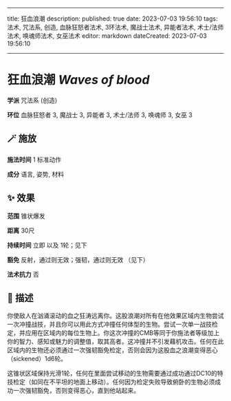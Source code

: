 
---
title: 狂血浪潮
description: 
published: true
date: 2023-07-03 19:56:10
tags: 法术, 咒法系, 创造, 血脉狂怒者法术, 3环法术, 魔战士法术, 异能者法术, 术士/法师法术, 唤魂师法术, 女巫法术
editor: markdown
dateCreated: 2023-07-03 19:56:10

---

# **狂血浪潮** *Waves of blood*

**学派** 咒法系 (创造) 

**环位** 血脉狂怒者 3, 魔战士 3, 异能者 3, 术士/法师 3, 唤魂师 3, 女巫 3

## 🪄 施放

**施法时间** 1 标准动作

**成分** 语言, 姿势, 材料

## ✨ 效果  

**范围** 锥状爆发

**距离** 30尺  

**持续时间** 立即 以及 1轮；见下 

**豁免** 反射，通过则无效；强韧，通过则无效 （见下）

**法术抗力** 否

## 📖 描述

你使敌人在汹涌滚动的血之狂涛远离你。这股浪潮对所有在他效果区域内生物尝试一次冲撞战技，并且你可以用此方式冲撞任何体型的生物。尝试一次单一战技检定，并应用在区域内的每位生物上。你这次冲撞的CMB等同于你施法者等级加上你的智力、感知或魅力的调整值，取其高者。这冲撞并不引发藉机攻击。任何在此区域内的生物还必须通过一次强韧豁免检定，否则会因为这股血之浪潮变得恶心（sickened）1d6轮。

这锥状区域保持光滑1轮，任何在里面尝试移动的生物需要通过成功通过DC10的特技检定（如同在不平坦的地面上移动）。任何因为检定失败导致俯卧的生物必须成功一次强韧豁免，否则变得恶心，直到他站起来。
    